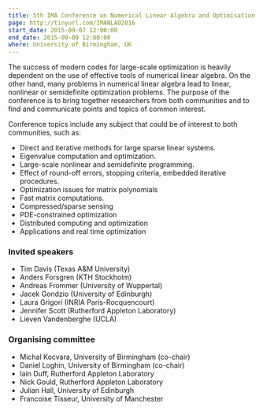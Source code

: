 ```yaml
---
title: 5th IMA Conference on Numerical Linear Algebra and Optimisation
page: http://tinyurl.com/IMANLAO2016
start_date: 2015-09-07 12:00:00
end_date: 2015-09-09 12:00:00
where: University of Birmingham, UK
---
```


The success of modern codes for large-scale optimization is heavily dependent on the use of effective tools of numerical linear algebra. On the other hand, many problems in numerical linear algebra lead to linear, nonlinear or semidefinite optimization problems. The purpose of the conference is to bring together researchers from both communities and to find and communicate points and topics of common interest. 

Conference topics include any subject that could be of interest to both communities, such as:  
 *	Direct and iterative methods for large sparse linear systems. 
 *	Eigenvalue computation and optimization. 
 *	Large-scale nonlinear and semidefinite programming.
 *	Effect of round-off errors, stopping criteria, embedded iterative procedures.
 *	Optimization issues for matrix polynomials
 *	Fast matrix computations.
 *	Compressed/sparse sensing
 *	PDE-constrained optimization
 *	Distributed computing and optimization
 *	Applications and real time optimization

### Invited speakers
 * Tim Davis (Texas A&M University)   
 * Anders Forsgren (KTH Stockholm)   
 * Andreas Frommer (University of Wuppertal)  
 * Jacek Gondzio (University of Edinburgh)  
 * Laura Grigori (INRIA Paris-Rocquencourt)  
 * Jennifer Scott (Rutherford Appleton Laboratory)  
 * Lieven Vandenberghe (UCLA)   

### Organising committee
 * Michal Kocvara, University of Birmingham (co-chair) 
 * Daniel Loghin, University of Birmingham (co-chair)
 * Iain Duff, Rutherford Appleton Laboratory
 * Nick Gould, Rutherford Appleton Laboratory
 * Julian Hall, University of Edinburgh
 * Francoise Tisseur, University of Manchester
